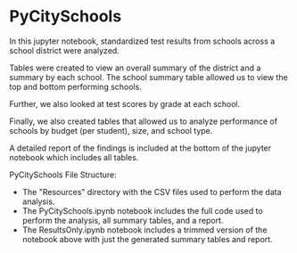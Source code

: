# PyCitySchools

In this jupyter notebook,  standardized test results from schools across a school district were analyzed.

Tables were created to view an overall summary of the district and a summary by each school. The school summary table allowed us to view the top and bottom performing schools.

Further, we also looked at test scores by grade at each school.

Finally, we also created tables that allowed us to analyze performance of schools by budget (per student), size, and school type.

A detailed report of the findings is included at the bottom of the jupyter notebook which includes all tables.


PyCitySchools File Structure:
 * The "Resources" directory with the CSV files used to perform the data analysis.
 * The PyCitySchools.ipynb notebook includes the full code used to perform the analysis, all summary tables, and a report.
 * The ResultsOnly.ipynb notebook includes a trimmed version of the notebook above with just the generated summary tables and report.
